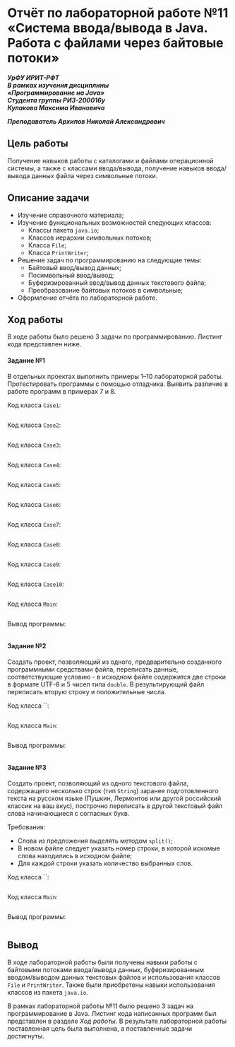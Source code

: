 # Отчёт по лабораторной работе №11 «Система ввода/вывода в Java. Работа с файлами через байтовые потоки»

***УрФУ ИРИТ-РФТ  
В рамках изучения дисциплины  
«Программирование на Java»  
Студента группы РИЗ-200016у  
Кулакова Максима Ивановича***

***Преподаватель Архипов Николай Александрович***

## Цель работы
Получение навыков работы с каталогами и файлами
операционной системы, а также с классами ввода/вывода, получение
навыков ввода/вывода данных файла через символьные потоки.

## Описание задачи
- Изучение справочного материала;
- Изучение функциональных возможностей следующих классов:
  - Классы пакета `java.io`;
  - Классов иерархии символьных потоков;
  - Класса `File`;
  - Класса `PrintWriter`; 
- Решение задач по программированию на следующие темы:
    - Байтовый ввод/вывод данных;
    - Посимвольный ввод/вывод;
    - Буферизированный ввод/вывод данных текстового файла;
    - Преобразование байтовых потоков в символьные;
- Оформление отчёта по лабораторной работе.

## Ход работы
В ходе работы было решено 3 задачи по программированию. Листинг кода
представлен ниже.

#### Задание №1
В отдельных проектах выполнить примеры 1–10
лабораторной работы. Протестировать программы с помощью отладчика.
Выявить различие в работе программ в примерах 7 и 8.

Код класса `Case1`:
```java

```

Код класса `Case2`:
```java

```

Код класса `Case3`:
```java

```

Код класса `Case4`:
```java

```

Код класса `Case5`:
```java

```

Код класса `Case6`:
```java

```

Код класса `Case7`:
```java

```

Код класса `Case8`:
```java

```

Код класса `Case9`:
```java

```

Код класса `Case10`:
```java

```

Код класса `Main`:
```java

```

Вывод программы:
```text

```

#### Задание №2
Создать проект, позволяющий из одного, предварительно
созданного программными средствами файла, переписать данные,
соответствующие условию - в исходном файле содержится две строки в
формате UTF-8 и 5 чисел типа `double`. В результирующий файл переписать
вторую строку и положительные числа.

Код класса ``:
```java

```

Код класса `Main`:
```java

```

Вывод программы:
```text

```

#### Задание №3
Создать проект, позволяющий из одного текстового файла,
содержащего несколько строк (тип `String`) заранее подготовленного текста
на русском языке (Пушкин, Лермонтов или другой российский классик на
ваш вкус), построчно переписать в другой текстовый файл слова
начинающиеся с согласных букв.

Требования:
- Слова из предложения выделять методом `split()`;
- В новом файле следует указать номер строки, в которой искомые
слова находились в исходном файле;
- Для каждой строки указать количество выбранных слов.

Код класса ``:
```java

```

Код класса `Main`:
```java

```

Вывод программы:
```text

```

## Вывод
В ходе лабораторной работы были получены навыки работы с байтовыми потоками 
ввода/вывода данных, буферизированным вводом/выводом данных текстовых файлов и
использования классов `File` и `PrintWriter`. Также были приобретены навыки использования
классов из пакета `java.io`.

В рамках лабораторной работы №11 было решено 3 задач на программирование в Java.
Листинг кода написанных программ был представлен в разделе *Ход работы*.
В результате лабораторной работы поставленная цель была выполнена, а поставленные
задачи достигнуты.